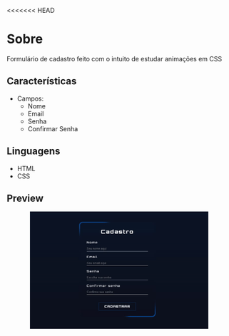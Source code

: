 <<<<<<< HEAD
# Sobre

Formulário de cadastro feito com o intuito de estudar animações em CSS

## Características

- Campos:
    - Nome
    - Email
    - Senha
    - Confirmar Senha

## Linguagens

- HTML
- CSS

## Preview

<p align="center">
  <img alt="Cadastro Preview" src="preview/Form-Cad.gif" width="400px" />
</p>